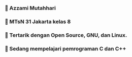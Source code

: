 ### 👋 Azzami Mutahhari
### 🏫 MTsN 31 Jakarta kelas 8
### 👀 Tertarik dengan Open Source, GNU, dan Linux.
### 🌱 Sedang mempelajari pemrograman C dan C++
